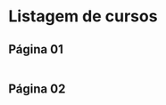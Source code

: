 <h1>Listagem de cursos</h1>

<h2>Página 01</h2>
<img src="" alt="" />

<h2>Página 02</h2>
<img src="" alt="" />
